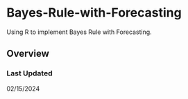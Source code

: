 # Bayes-Rule-with-Forecasting
Using R to implement Bayes Rule with Forecasting.

## Overview


### Last Updated
02/15/2024
